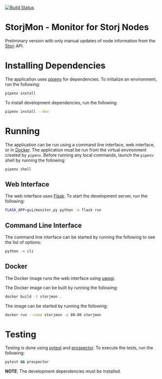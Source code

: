 [![Build Status](https://travis-ci.org/cabarnes/storjmon.svg?branch=master)](https://travis-ci.org/cabarnes/storjmon)
# StorjMon - Monitor for Storj Nodes
Preliminary version with only manual updates of node information from the [Storj](https://storj.io/) API.

# Installing Dependencies
The application uses [pipenv](https://pipenv.readthedocs.io/en/latest/) for dependencies. To initialize an environment, run the following:
```sh
pipenv install
```
To install development dependencies, run the following:
```sh
pipenv install --dev
```
# Running
The application can be run using a command line interface, web interface, or in [Docker](https://www.docker.com/). The application must be run from the virtual environment created by `pipenv`. Before running any local commands, launch the `pipenv` shell by running the following:
```sh
pipenv shell
```
## Web Interface
The web interface uses [Flask](http://flask.pocoo.org/). To start the development server, run the following:
```sh
FLASK_APP=gui/monitor.py python -m flask run
```
## Command Line Interface
The command line interface can be started by running the following to see the list of options:
```sh
python -m cli
```
## Docker
The Docker image runs the web interface using [uwsgi](https://uwsgi-docs.readthedocs.io/en/latest/).

The Docker image can be built by running the following:
```sh
docker build -t storjmon .
```
The image can be started by running the following:
```sh
docker run --name storjmon -p 80:80 storjmon
```
# Testing
Testing is done using [pytest](https://docs.pytest.org/en/latest/) and [prospector](https://prospector.landscape.io/en/master/). To execute the tests, run the following:
```sh
pytest && prospector
```
**NOTE**: The development dependencies must be installed.
